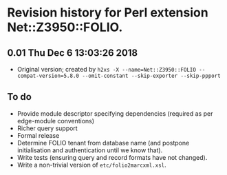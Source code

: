 # Revision history for Perl extension Net::Z3950::FOLIO.

## 0.01  Thu Dec  6 13:03:26 2018
* Original version; created by `h2xs -X --name=Net::Z3950::FOLIO --compat-version=5.8.0 --omit-constant --skip-exporter --skip-ppport`

## To do

* Provide module descriptor specifying dependencies (required as per edge-module conventions)
* Richer query support
* Formal release
* Determine FOLIO tenant from database name (and postpone initialisation and authentication until we know that).
* Write tests (ensuring query and record formats have not changed).
* Write a non-trivial version of `etc/folio2marcxml.xsl`.


